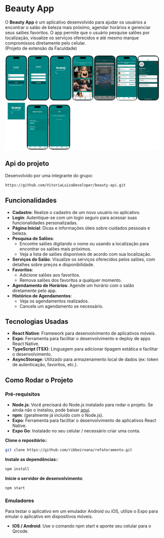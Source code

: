 # Beauty App

O **Beauty App** é um aplicativo desenvolvido para ajudar os usuários a encontrar o salão de beleza mais próximo, agendar horários e gerenciar seus salões favoritos. O app permite que o usuário pesquise salões por localização, visualize os serviços oferecidos e até mesmo marque compromissos diretamente pelo celular.
<br>
(Projeto de extensão da Faculdade)

<img src='./assets/images/readme.png' alt='tela'>

## Api do projeto
Desenvolvido por uma integrante do grupo:
```bash
https://github.com/VitoriaLuizaDeveloper/beauty-api.git
```

## Funcionalidades

- **Cadastro**: Realize o cadastro de um novo usuário no aplicativo.
- **Login**: Autentique-se com um login seguro para acessar suas funcionalidades personalizadas.
- **Página Inicial**: Dicas e informações úteis sobre cuidados pessoais e beleza.
- **Pesquisa de Salões**: 
  - Encontre salões digitando o nome ou usando a localização para encontrar os salões mais próximos.
  - Veja a lista de salões disponíveis de acordo com sua localização.
- **Serviços do Salão**: Visualize os serviços oferecidos pelos salões, com detalhes sobre preços e disponibilidade.
- **Favoritos**: 
  - Adicione salões aos favoritos.
  - Remova salões dos favoritos a qualquer momento.
- **Agendamento de Horários**: Agende um horário com o salão diretamente pelo app.
- **Histórico de Agendamentos**: 
  - Veja os agendamentos realizados.
  - Cancele um agendamento se necessário.

## Tecnologias Usadas

- **React Native**: Framework para desenvolvimento de aplicativos móveis.
- **Expo**: Ferramenta para facilitar o desenvolvimento e deploy de apps React Native.
- **TypeScript (TSX)**: Linguagem para adicionar tipagem estática e facilitar o desenvolvimento.
- **AsyncStorage**: Utilizado para armazenamento local de dados (ex: token de autenticação, favoritos, etc.).

## Como Rodar o Projeto

### Pré-requisitos

- **Node.js**: Você precisará do Node.js instalado para rodar o projeto. Se ainda não o instalou, pode baixar [aqui](https://nodejs.org/).
- **npm**: (geralmente já incluído com o Node.js).
- **Expo**: Ferramenta para facilitar o desenvolvimento de aplicativos React Native.
- **Expo Go**: Instalado no seu celular / necessário criar uma conta.
  
**Clone o repositório:**:
```bash
git clone https://github.com/ribbeiroana/refatoramento.git
```

**Instale as dependências:**:
```bash
npm install
```

**Inicie o servidor de desenvolvimento**:
   ```bash
   npm start
```

### Emuladores
Para testar o aplicativo em um emulador Android ou iOS, utilize o Expo para emular o aplicativo em dispositivos móveis.

- **IOS / Android**:  Use o comando npm start e aponte seu celular para o Qrcode.
